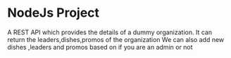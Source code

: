 # NodeJs Project
A REST API which provides the details of a dummy organization.
It can return the leaders,dishes,promos of the organization
We can also add new dishes ,leaders and promos based on if you are an admin or not
